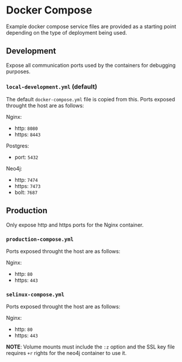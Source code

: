 # Docker Compose

Example docker compose service files are provided as a starting point depending on the type of deployment being used.

## Development

Expose all communication ports used by the containers for debugging purposes.

### `local-development.yml` (default)

The default `docker-compose.yml` file is copied from this. Ports exposed throught the host are as follows:

Nginx:

- http: `8080`
- https: `8443`

Postgres:

- port: `5432`

Neo4j:

- http: `7474`
- https: `7473`
- bolt: `7687`


## Production

Only expose http and https ports for the Nginx container.

### `production-compose.yml`

Ports exposed throught the host are as follows:

Nginx:

- http: `80`
- https: `443`

### `selinux-compose.yml`

Ports exposed throught the host are as follows:

Nginx:

- http: `80`
- https: `443`


**NOTE**: Volume mounts must include the `:z` option and the SSL key file requires `+r` rights for the neo4j container to use it.
